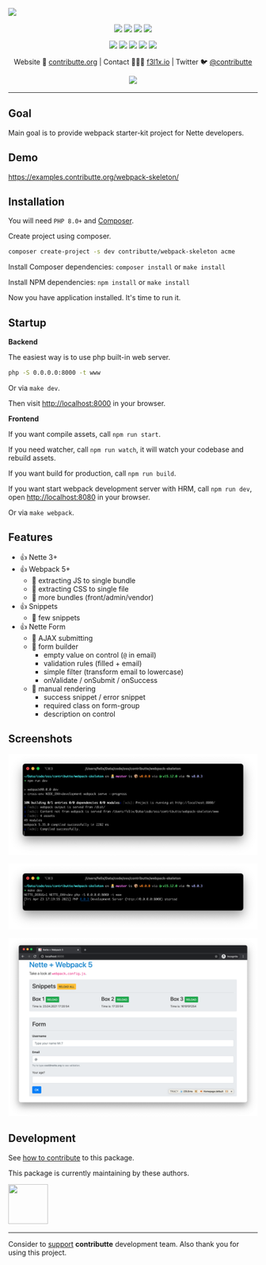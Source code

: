 ![](https://heatbadger.now.sh/github/readme/contributte/webpack-skeleton/)

<p align=center>
  <a href="https://github.com/contributte/webpack-skeleton/actions"><img src="https://badgen.net/github/checks/contributte/webpack-skeleton/master"></a>
  <a href="https://coveralls.io/r/contributte/webpack-skeleton"><img src="https://badgen.net/coveralls/c/github/contributte/webpack-skeleton"></a>
  <a href="https://packagist.org/packages/contributte/webpack-skeleton"><img src="https://badgen.net/packagist/dm/contributte/webpack-skeleton"></a>
  <a href="https://packagist.org/packages/contributte/webpack-skeleton"><img src="https://badgen.net/packagist/v/contributte/webpack-skeleton"></a>
</p>
<p align=center>
  <a href="https://packagist.org/packages/contributte/webpack-skeleton"><img src="https://badgen.net/packagist/php/contributte/webpack-skeleton"></a>
  <a href="https://github.com/contributte/webpack-skeleton"><img src="https://badgen.net/github/license/contributte/webpack-skeleton"></a>
  <a href="https://bit.ly/ctteg"><img src="https://badgen.net/badge/support/gitter/cyan"></a>
  <a href="https://bit.ly/cttfo"><img src="https://badgen.net/badge/support/forum/yellow"></a>
  <a href="https://contributte.org/partners.html"><img src="https://badgen.net/badge/sponsor/donations/F96854"></a>
</p>

<p align=center>
Website 🚀 <a href="https://contributte.org">contributte.org</a> | Contact 👨🏻‍💻 <a href="https://f3l1x.io">f3l1x.io</a> | Twitter 🐦 <a href="https://twitter.com/contributte">@contributte</a>
</p>

<p align=center>
	<img src="https://api.microlink.io?url=https%3A%2F%2Fexamples.contributte.org%2Fwebpack-skeleton%2F&overlay.browser=light&screenshot=true&meta=false&embed=screenshot.url">
</p>

-----

## Goal

Main goal is to provide webpack starter-kit project for Nette developers.

## Demo

https://examples.contributte.org/webpack-skeleton/

## Installation

You will need `PHP 8.0+` and [Composer](https://getcomposer.org/).

Create project using composer.

```bash
composer create-project -s dev contributte/webpack-skeleton acme
```

Install Composer dependencies: `composer install` or `make install`

Install NPM dependencies: `npm install` or `make install`

Now you have application installed. It's time to run it.

## Startup

**Backend**

The easiest way is to use php built-in web server.

```bash
php -S 0.0.0.0:8000 -t www
```

Or via `make dev`.

Then visit [http://localhost:8000](http://localhost:8000) in your browser.

**Frontend**

If you want compile assets, call `npm run start`.

If you need watcher, call `npm run watch`, it will watch your codebase and rebuild assets.

If you want build for production, call `npm run build`.

If you want start webpack development server with HRM, call `npm run dev`, open [http://localhost:8080](http://localhost:8080) in your browser.

Or via `make webpack`.

## Features

- :+1: Nette 3+
- :+1: Webpack 5+
    - :tada: extracting JS to single bundle
    - :tada: extracting CSS to single file
    - :tada: more bundles (front/admin/vendor)
- :+1: Snippets
    - :tada: few snippets
- :+1: Nette Form
    - :tada: AJAX submitting
    - :tada: form builder
        - empty value on control (`@` in email)
        - validation rules (filled + email)
        - simple filter (transform email to lowercase)
        - onValidate / onSubmit / onSuccess
    - :tada: manual rendering
        - success snippet / error snippet
        - required class on form-group
        - description on control

## Screenshots

<p align=center>
	<img src="https://raw.githubusercontent.com/contributte/webpack-skeleton/master/.docs/webpack.png">
</p>

<p align=center>
	<img src="https://raw.githubusercontent.com/contributte/webpack-skeleton/master/.docs/phpserver.png">
</p>

<p align=center>
	<img src="https://raw.githubusercontent.com/contributte/webpack-skeleton/master/.docs/web.png">
</p>

## Development

See [how to contribute](https://contributte.org/contributing.html) to this package.

This package is currently maintaining by these authors.

<a href="https://github.com/f3l1x">
	<img width="80" height="80" src="https://avatars2.githubusercontent.com/u/538058?v=3&s=80">
</a>

-----

Consider to [support](https://contributte.org/partners.html) **contributte** development team. Also thank you for using this project.
